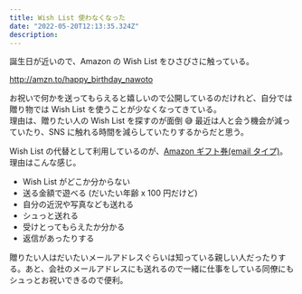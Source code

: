 ```yaml
---
title: Wish List 使わなくなった
date: "2022-05-20T12:13:35.324Z"
description:
---
```


誕生日が近いので、Amazon の Wish List をひさびさに触っている。

http://amzn.to/happy_birthday_nawoto

お祝いで何かを送ってもらえると嬉しいので公開しているのだけれど、自分では贈り物では Wish List を使うことが少なくなってきている。  
理由は、贈りたい人の Wish List を探すのが面倒 😅
最近は人と会う機会が減っていたり、SNS に触れる時間を減らしていたりするからだと思う。

Wish List の代替として利用しているのが、[Amazon ギフト券(email タイプ)](https://amzn.to/3831O8D)。
理由はこんな感じ。

- Wish List がどこか分からない
- 送る金額で遊べる (だいたい年齢 x 100 円だけど)
- 自分の近況や写真なども送れる
- シュっと送れる
- 受けとってもらえたか分かる
- 返信があったりする

贈りたい人はだいたいメールアドレスぐらいは知っている親しい人だったりする。あと、会社のメールアドレスにも送れるので一緒に仕事をしている同僚にもシュっとお祝いできるので便利。

